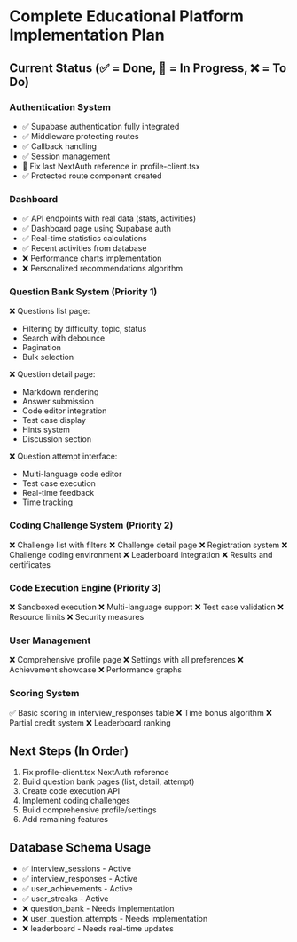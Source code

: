 # Complete Educational Platform Implementation Plan

## Current Status (✅ = Done, 🔄 = In Progress, ❌ = To Do)

### Authentication System
- ✅ Supabase authentication fully integrated
- ✅ Middleware protecting routes
- ✅ Callback handling
- ✅ Session management
- 🔄 Fix last NextAuth reference in profile-client.tsx
- ✅ Protected route component created

### Dashboard
- ✅ API endpoints with real data (stats, activities)
- ✅ Dashboard page using Supabase auth
- ✅ Real-time statistics calculations
- ✅ Recent activities from database
- ❌ Performance charts implementation
- ❌ Personalized recommendations algorithm

### Question Bank System (Priority 1)
❌ Questions list page:
  - Filtering by difficulty, topic, status
  - Search with debounce
  - Pagination
  - Bulk selection
  
❌ Question detail page:
  - Markdown rendering
  - Answer submission
  - Code editor integration
  - Test case display
  - Hints system
  - Discussion section

❌ Question attempt interface:
  - Multi-language code editor
  - Test case execution
  - Real-time feedback
  - Time tracking

### Coding Challenge System (Priority 2)
❌ Challenge list with filters
❌ Challenge detail page
❌ Registration system
❌ Challenge coding environment
❌ Leaderboard integration
❌ Results and certificates

### Code Execution Engine (Priority 3)
❌ Sandboxed execution
❌ Multi-language support
❌ Test case validation
❌ Resource limits
❌ Security measures

### User Management
❌ Comprehensive profile page
❌ Settings with all preferences
❌ Achievement showcase
❌ Performance graphs

### Scoring System
✅ Basic scoring in interview_responses table
❌ Time bonus algorithm
❌ Partial credit system
❌ Leaderboard ranking

## Next Steps (In Order)

1. Fix profile-client.tsx NextAuth reference
2. Build question bank pages (list, detail, attempt)
3. Create code execution API
4. Implement coding challenges
5. Build comprehensive profile/settings
6. Add remaining features

## Database Schema Usage
- ✅ interview_sessions - Active
- ✅ interview_responses - Active  
- ✅ user_achievements - Active
- ✅ user_streaks - Active
- ❌ question_bank - Needs implementation
- ❌ user_question_attempts - Needs implementation
- ❌ leaderboard - Needs real-time updates

